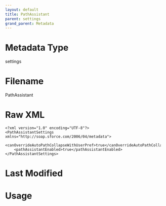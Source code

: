 ```yaml
---
layout: default
title: PathAssistant
parent: settings
grand_parent: Metadata
---
```

# Metadata Type
settings


# Filename 
PathAssistant


# Raw XML
```
<?xml version="1.0" encoding="UTF-8"?>
<PathAssistantSettings xmlns="http://soap.sforce.com/2006/04/metadata">
    <canOverrideAutoPathCollapseWithUserPref>true</canOverrideAutoPathCollapseWithUserPref>
    <pathAssistantEnabled>true</pathAssistantEnabled>
</PathAssistantSettings>
```


# Last Modified


# Usage
